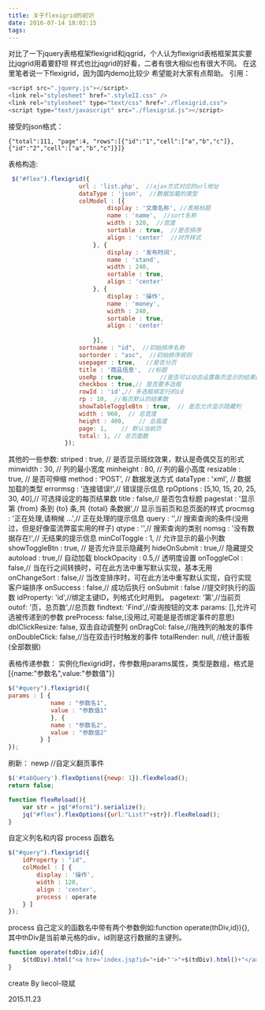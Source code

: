 ```yaml
---
title: 关于flexigrid的初识
date: 2016-07-14 18:02:15
tags:
---
```


对比了一下jquery表格框架flexigrid和jqgrid，个人认为flexigrid表格框架其实要比jqgrid用着要舒坦
样式也比jqgrid的好看，二者有很大相似也有很大不同。
在这里笔者说一下flexigrid，因为国内demo比较少
希望能对大家有点帮助。
引用：
```javascript
<script src=".jquery.js"></script>
<link rel="stylesheet" href=".styleII.css" />
<link rel="stylesheet" type="text/css" href="./flexigrid.css">
<script type="text/javascript" src="./flexigrid.js"></script>
```

接受的json格式：
```
{"total":111, "page":4, "rows":[{"id":"1","cell":["a","b","c"]},{"id":"2","cell":["a","b","c"]}]}
```
表格构造:
```javascript
 $("#flex").flexigrid({  
                    url : 'list.php',  //ajax方式对应的url地址
                    dataType : 'json',  //数据加载的类型
                    colModel : [{  
                            display : '文章名称', //表格标题  
                            name : 'name',  //sort名称
                            width : 320,  //宽度
                            sortable : true,  //是否排序
                            align : 'center'  //对齐样式
                        }, {  
                            display : '发布时间',  
                            name : 'stand',  
                            width : 240,  
                            sortable : true,  
                            align : 'center'  
                        }, {  
                            display : '操作',  
                            name : 'money',  
                            width : 240,  
                            sortable : true,  
                            align : 'center'
                            
                        }],  
                    sortname : "id",  //初始排序名称
                    sortorder : "asc",  //初始排序规则
                    usepager : true,   //是否分页
                    title : '商品信息',  //标题
                    useRp : true,          //是否可以动态设置每页显示的结果数 
                    checkbox : true,// 是否要多选框  
                    rowId : 'id',// 多选框绑定行的id  
                    rp : 10,  //每页默认的结果数 
                    showTableToggleBtn : true,  // 是否允许显示隐藏列
                    width : 960,  // 总宽度
                    height : 400,    // 总高度
                    page: 1,    // 默认当前页 
                    total: 1, // 总页面数 
                }); 
```` 

其他的一些参数:
    striped : true, // 是否显示斑纹效果，默认是奇偶交互的形式 
    minwidth : 30, // 列的最小宽度
    minheight : 80, // 列的最小高度
    resizable : true, // 是否可伸缩
    method : 'POST', // 数据发送方式
    dataType : 'xml', // 数据加载的类型
    errormsg : '连接错误!',// 错误提示信息
    rpOptions : [5,10, 15, 20, 25, 30, 40],// 可选择设定的每页结果数
    title : false,// 是否包含标题
    pagestat : '显示第 {from} 条到 {to} 条,共 {total} 条数据',// 显示当前页和总页面的样式
    procmsg : '正在处理,请稍候 ...',// 正在处理的提示信息
    query : '',// 搜索查询的条件(没用过，但是好像蛮流弊蛮实用的样子)
    qtype : '',// 搜索查询的类别 
    nomsg : '没有数据存在!',// 无结果的提示信息 
    minColToggle : 1, // 允许显示的最小列数
    showToggleBtn : true, // 是否允许显示隐藏列
    hideOnSubmit : true,// 隐藏提交
    autoload : true,// 自动加载 
    blockOpacity : 0.5,// 透明度设置 
    onToggleCol : false,// 当在行之间转换时，可在此方法中重写默认实现，基本无用 
    onChangeSort : false,// 当改变排序时，可在此方法中重写默认实现，自行实现客户端排序
    onSuccess : false,// 成功后执行 
    onSubmit : false //提交时执行的函数
    idProperty: 'id',//绑定主键ID，列格式化时用到。 pagetext: '第',//当前页
    outof: '页，总页数',//总页数
    findtext: 'Find',//查询按钮的文本
    params: [],允许可选被传递到的参数
    preProcess: false,(没用过,可能是是否绑定事件的意思)
    dblClickResize: false, 双击自动调整列
    onDragCol: false,//拖拽列的触发的事件
    onDoubleClick: false,//当在双击行时触发的事件
    totalRender: null, //统计面板(全部数据)

表格传递参数：
    实例化flexigrid时，传参数用params属性，类型是数组，格式是[{name:"参数名",value:"参数值"}]
```javascript
$("#query").flexigrid({
params : [ {
            name : "参数名1",
            value : "参数值1"
            }, {
            name : "参数名2",
            value : "参数值2"
         } ]
});
```
刷新：
newp //自定义翻页事件
```javascript
$('#tabQuery').flexOptions({newp: 1}).flexReload();
return false;

function flexReload(){
    var str = jq("#form1").serialize();
    jq("#flex").flexOptions({url:"List?"+str}).flexReload(); 
}
```
自定义列名和内容
process 函数名
```javascript
$("#query").flexigrid({
    idProperty : "id",
    colModel : [ {
        display : '操作',
        width : 120,
        align : 'center',
        process : operate
    } ]
});
```

process 自己定义的函数名中带有两个参数例如:function operate(thDiv,id)){},
其中thDiv是当前单元格的div，id则是这行数据的主键列。 
```javascript
function operate(tdDiv,id){
    $(tdDiv).html("<a hre='index.jsp?id="+id+"'>"+$(tdDiv).html()+"</a>");
}
```
create By liecol-晓斌

2015.11.23